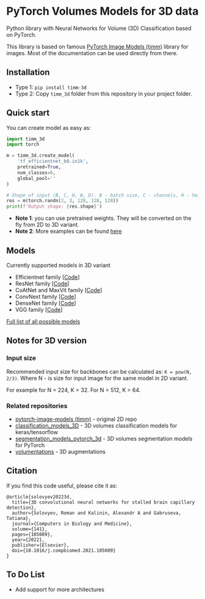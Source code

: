 # PyTorch Volumes Models for 3D data 

Python library with Neural Networks for Volume (3D) Classification based on PyTorch.

This library is based on famous [PyTorch Image Models (timm)](https://github.com/huggingface/pytorch-image-models) library for images. Most of the documentation can be used directly from there. 

## Installation

* Type 1: `pip install timm-3d`
* Type 2: Copy `timm_3d` folder from this repository in your project folder.

## Quick start

You can create model as easy as:

```python
import timm_3d
import torch

m = timm_3d.create_model(
    'tf_efficientnet_b0.in1k',
    pretrained=True,
    num_classes=0,
    global_pool=''
)

# Shape of input (B, C, H, W, D). B - batch size, C - channels, H - height, W - width, D - depth
res = m(torch.randn(2, 3, 128, 128, 128))
print(f'Output shape: {res.shape}') 
```

* **Note 1**: you can use pretrained weights. They will be converted on the fly from 2D to 3D variant.
* **Note 2**: More examples can be found [here](test.py) 

## Models

Currently supported models in 3D variant

* Efficientnet family [[Code](timm_3d/models/efficientnet.py)]
* ResNet family [[Code](timm_3d/models/resnet.py)]
* CoAtNet and MaxVit family [[Code](timm_3d/models/maxxvit.py)]
* ConvNext family [[Code](timm_3d/models/convnext.py)]
* DenseNet family [[Code](timm_3d/models/densenet.py)]
* VGG family [[Code](timm_3d/models/vgg.py)]

[Full list of all possible models](docs/models_list.md)

## Notes for 3D version

### Input size

Recommended input size for backbones can be calculated as: `K = pow(N, 2/3)`. 
Where N - is size for input image for the same model in 2D variant.

For example for N = 224, K = 32. For N = 512, K = 64.

### Related repositories

 * [pytorch-image-models (timm)](https://github.com/huggingface/pytorch-image-models) - original 2D repo
 * [classification_models_3D](https://github.com/ZFTurbo/classification_models_3D) - 3D volumes classification models for keras/tensorflow
 * [segmentation_models_pytorch_3d](https://github.com/ZFTurbo/segmentation_models_pytorch_3d) - 3D volumes segmentation models for PyTorch
 * [volumentations](https://github.com/ZFTurbo/volumentations) - 3D augmentations

## Citation

If you find this code useful, please cite it as:
```
@article{solovyev20223d,
  title={3D convolutional neural networks for stalled brain capillary detection},
  author={Solovyev, Roman and Kalinin, Alexandr A and Gabruseva, Tatiana},
  journal={Computers in Biology and Medicine},
  volume={141},
  pages={105089},
  year={2022},
  publisher={Elsevier},
  doi={10.1016/j.compbiomed.2021.105089}
}
```

## To Do List
* Add support for more architectures

